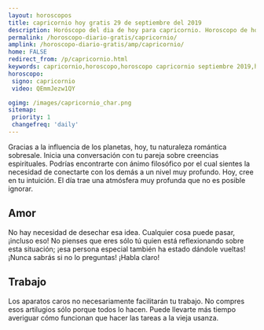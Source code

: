 ```yaml
---
layout: horoscopos
title: capricornio hoy gratis 29 de septiembre del 2019 
description: Horóscopo del dia de hoy para capricornio. Horoscopo de hoy 29 de septiembre del 2019. Las predicciones de amor, trabajo, vida personal gratis.
permalink: /horoscopo-diario-gratis/capricornio/
amplink: /horoscopo-diario-gratis/amp/capricornio/
home: FALSE
redirect_from: /p/capricornio.html
keywords: capricornio,horoscopo,horoscopo capricornio septiembre 2019,horoscopo capricornio hoy,tarot capricornio septiembre 2019,horoscopo capricornio,tarot capricornio hoy,horoscopo de hoy,horoscopo diario,tarot del amor,horoscopo de hoy capricornio,horoscopo diario del tarot, Horoscopo de hoy capricornio 29 de septiembre del 2019,horóscopo del día
horoscopo:
 signo: capricornio
 video: QEmmJezw1QY

ogimg: /images/capricornio_char.png
sitemap:
 priority: 1
 changefreq: 'daily'
---
```



Gracias a la influencia de los planetas, hoy, tu naturaleza romántica sobresale. Inicia una conversación con tu pareja sobre creencias espirituales. Podrías encontrarte con ánimo filosófico por el cual sientes la necesidad de conectarte con los demás a un nivel muy profundo. Hoy, cree en tu intuición. El día trae una atmósfera muy profunda que no es posible ignorar.

## Amor

No hay necesidad de desechar esa idea. Cualquier cosa puede pasar, ¡incluso eso! No pienses que eres sólo tú quien está reflexionando sobre esta situación; ¡esa persona especial también ha estado dándole vueltas! ¡Nunca sabrás si no lo preguntas! ¡Habla claro!

## Trabajo

Los aparatos caros no necesariamente facilitarán tu trabajo. No compres esos artilugios sólo porque todos lo hacen. Puede llevarte más tiempo averiguar cómo funcionan que hacer las tareas a la vieja usanza.